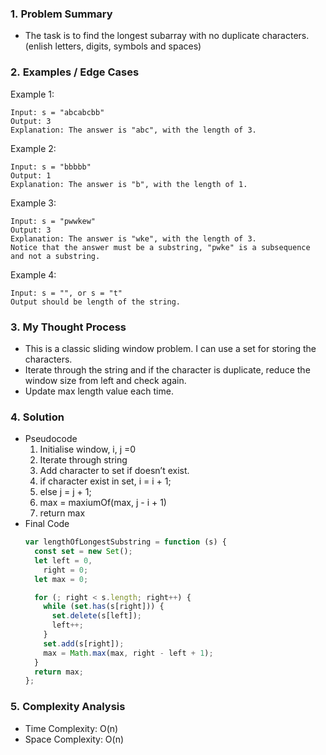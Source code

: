 ### 1. Problem Summary

- The task is to find the longest subarray with no duplicate characters. (enlish letters, digits, symbols and spaces)

### 2. Examples / Edge Cases

Example 1:

```
Input: s = "abcabcbb"
Output: 3
Explanation: The answer is "abc", with the length of 3.

```

Example 2:

```
Input: s = "bbbbb"
Output: 1
Explanation: The answer is "b", with the length of 1.

```

Example 3:

```
Input: s = "pwwkew"
Output: 3
Explanation: The answer is "wke", with the length of 3.
Notice that the answer must be a substring, "pwke" is a subsequence and not a substring.
```

Example 4:

```
Input: s = "", or s = "t"
Output should be length of the string.
```

### 3. My Thought Process

- This is a classic sliding window problem. I can use a set for storing the characters.
- Iterate through the string and if the character is duplicate, reduce the window size from left and check again.
- Update max length value each time.

### 4. Solution

- Pseudocode
  1. Initialise window, i, j =0
  2. Iterate through string
  3. Add character to set if doesn’t exist.
  4. if character exist in set, i = i + 1;
  5. else j = j + 1;
  6. max = maxiumOf(max, j - i + 1)
  7. return max
- Final Code
  ```js
  var lengthOfLongestSubstring = function (s) {
    const set = new Set();
    let left = 0,
      right = 0;
    let max = 0;

    for (; right < s.length; right++) {
      while (set.has(s[right])) {
        set.delete(s[left]);
        left++;
      }
      set.add(s[right]);
      max = Math.max(max, right - left + 1);
    }
    return max;
  };
  ```

### 5. Complexity Analysis

- Time Complexity: O(n)
- Space Complexity: O(n)
